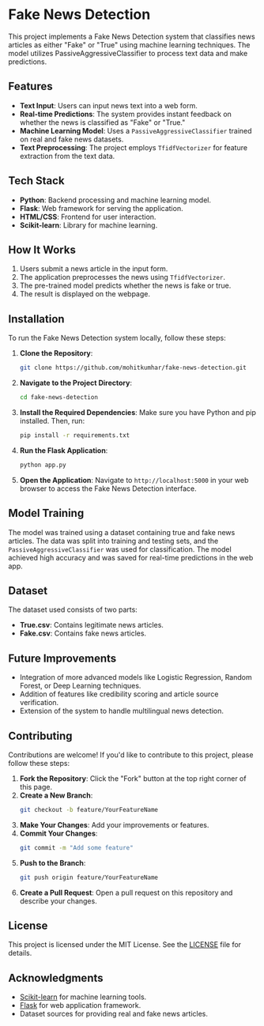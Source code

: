 # Fake News Detection

This project implements a Fake News Detection system that classifies news articles as either "Fake" or "True" using machine learning techniques. The model utilizes PassiveAggressiveClassifier to process text data and make predictions.

## Features
- **Text Input**: Users can input news text into a web form.
- **Real-time Predictions**: The system provides instant feedback on whether the news is classified as "Fake" or "True."
- **Machine Learning Model**: Uses a `PassiveAggressiveClassifier` trained on real and fake news datasets.
- **Text Preprocessing**: The project employs `TfidfVectorizer` for feature extraction from the text data.

## Tech Stack
- **Python**: Backend processing and machine learning model.
- **Flask**: Web framework for serving the application.
- **HTML/CSS**: Frontend for user interaction.
- **Scikit-learn**: Library for machine learning.

## How It Works
1. Users submit a news article in the input form.
2. The application preprocesses the news using `TfidfVectorizer`.
3. The pre-trained model predicts whether the news is fake or true.
4. The result is displayed on the webpage.

## Installation
To run the Fake News Detection system locally, follow these steps:

1. **Clone the Repository**:
   ```bash
   git clone https://github.com/mohitkumhar/fake-news-detection.git
   ```
2. **Navigate to the Project Directory**:
   ```bash
   cd fake-news-detection
   
3. **Install the Required Dependencies**:
   Make sure you have Python and pip installed. Then, run:
   ```bash
   pip install -r requirements.txt
   ```
4. **Run the Flask Application**:
   ```bash
   python app.py
   ```
5. **Open the Application**:
   Navigate to `http://localhost:5000` in your web browser to access the Fake News Detection interface.

## Model Training
The model was trained using a dataset containing true and fake news articles. The data was split into training and testing sets, and the `PassiveAggressiveClassifier` was used for classification. The model achieved high accuracy and was saved for real-time predictions in the web app.

## Dataset
The dataset used consists of two parts:
- **True.csv**: Contains legitimate news articles.
- **Fake.csv**: Contains fake news articles.

## Future Improvements
- Integration of more advanced models like Logistic Regression, Random Forest, or Deep Learning techniques.
- Addition of features like credibility scoring and article source verification.
- Extension of the system to handle multilingual news detection.

## Contributing
Contributions are welcome! If you'd like to contribute to this project, please follow these steps:

1. **Fork the Repository**: Click the "Fork" button at the top right corner of this page.
2. **Create a New Branch**:
   ```bash
   git checkout -b feature/YourFeatureName
   ```
3. **Make Your Changes**: Add your improvements or features.
4. **Commit Your Changes**:
   ```bash
   git commit -m "Add some feature"
   ```
5. **Push to the Branch**:
   ```bash
   git push origin feature/YourFeatureName
   ```
6. **Create a Pull Request**: Open a pull request on this repository and describe your changes.

## License
This project is licensed under the MIT License. See the [LICENSE](LICENSE) file for details.

## Acknowledgments
- [Scikit-learn](https://scikit-learn.org/stable/) for machine learning tools.
- [Flask](https://flask.palletsprojects.com/en/2.0.x/) for web application framework.
- Dataset sources for providing real and fake news articles.
